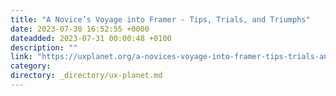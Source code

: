 ```yaml
---
title: "A Novice’s Voyage into Framer - Tips, Trials, and Triumphs"
date: 2023-07-30 16:52:55 +0000
dateadded: 2023-07-31 00:00:48 +0100
description: ""
link: "https://uxplanet.org/a-novices-voyage-into-framer-tips-trials-and-triumphs-8b782088df43?source=rss----819cc2aaeee0---4"
category:
directory: _directory/ux-planet.md
---
```

